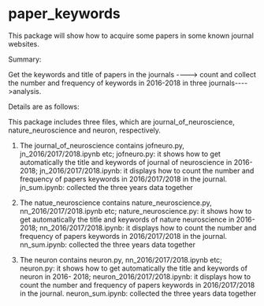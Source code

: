 # paper_keywords
This package will show how to acquire some papers in some known journal websites.

Summary:

Get the keywords and title of papers in the journals ----> count and collect the number and frequency of keywords in 2016-2018 in three journals---->analysis.

Details are as follows:

This package includes three files, which are journal_of_neuroscience, nature_neuroscience and neuron, respectively.
1.  The journal_of_neuroscience contains jofneuro.py, jn_2016/2017/2018.ipynb etc;
    jofneuro.py: it shows how to get automatically the title and keywords of journal of neuroscience in 2016- 2018;
    jn_2016/2017/2018.ipynb: it displays how to count the number and frequency of papers keywords in 2016/2017/2018 in the journal.
    jn_sum.ipynb: collected the three years data together
    
2.  The natue_neuroscience contains nature_neuroscience.py, nn_2016/2017/2018.ipynb etc;
    nature_neuroscience.py: it shows how to get automatically the title and keywords of nature neuroscience in 2016- 2018;
    nn_2016/2017/2018.ipynb: it displays how to count the number and frequency of papers keywords in 2016/2017/2018 in the journal.
    nn_sum.ipynb: collected the three years data together

3.  The neuron contains neuron.py, nn_2016/2017/2018.ipynb etc;
    neuron.py: it shows how to get automatically the title and keywords of neuron in 2016- 2018;
    neuron_2016/2017/2018.ipynb: it displays how to count the number and frequency of papers keywords in 2016/2017/2018 in the journal.
    neuron_sum.ipynb: collected the three years data together
